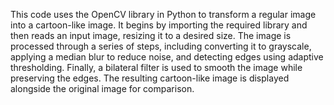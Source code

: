 This code uses the OpenCV library in Python to transform a regular image into a cartoon-like image. It begins by importing the required library and then reads an input image, resizing it to a desired size. The image is processed through a series of steps, including converting it to grayscale, applying a median blur to reduce noise, and detecting edges using adaptive thresholding. Finally, a bilateral filter is used to smooth the image while preserving the edges. The resulting cartoon-like image is displayed alongside the original image for comparison.